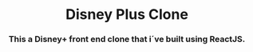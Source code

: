 <h1 align="center">Disney Plus Clone</h1>
<h3 align="center">This a Disney+ front end clone that i´ve built using ReactJS.</h3>
